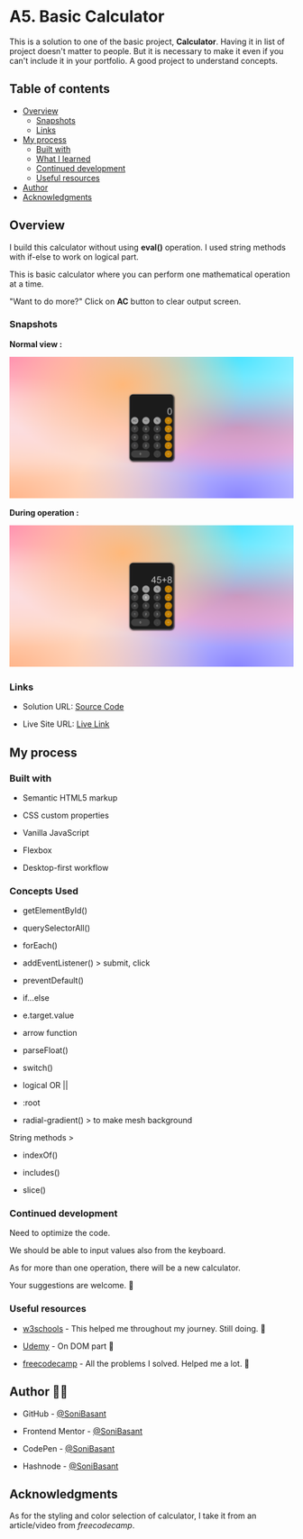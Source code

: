 # A5. Basic Calculator

This is a solution to one of the basic project, **Calculator**. Having it in list of project doesn't matter to people. But it is necessary to make it even if you can't include it in your portfolio. A good project to understand concepts.

## Table of contents

- [Overview](#overview)
  - [Snapshots](#snapshots)
  - [Links](#links)
- [My process](#my-process)
  - [Built with](#built-with)
  - [What I learned](#what-i-learned)
  - [Continued development](#continued-development)
  - [Useful resources](#useful-resources)
- [Author](#author)
- [Acknowledgments](#acknowledgments)

## Overview

I build this calculator without using **eval()** operation. I used string methods with if-else to work on logical part.

This is basic calculator where you can perform one mathematical operation at a time.

"Want to do more?" Click on **AC** button to clear output screen.

### Snapshots

**Normal view :**

![calculator](Images/Basic-Calculator-snap-1.png)

**During operation :**

![calculator](Images/Basic-Calculator-snap-2.png)

### Links

- Solution URL: [Source Code](https://github.com/SoniBasant/Vanilla-JavaScript-Projects/tree/main/A5.%20Basic%20Calculator)

- Live Site URL: [Live Link](https://sonibasant.github.io/Vanilla-JavaScript-Projects/A5.%20Basic%20Calculator/calculator.html)

## My process

### Built with

- Semantic HTML5 markup

- CSS custom properties
- Vanilla JavaScript
- Flexbox
- Desktop-first workflow

### Concepts Used

- getElementById()

- querySelectorAll()
- forEach()
- addEventListener() > submit, click
- preventDefault()
- if...else
- e.target.value
- arrow function
- parseFloat()
- switch()
- logical OR ||
- :root
- radial-gradient() > to make mesh background

String methods >

- indexOf()

- includes()
- slice()

### Continued development

Need to optimize the code.

We should be able to input values also from the keyboard.

As for more than one operation, there will be a new calculator.

Your suggestions are welcome. 🙌

### Useful resources

- [w3schools](https://www.w3schools.com) - This helped me throughout my journey. Still doing. 🙂

- [Udemy](https://www.udemy.com/course/50-projects-50-days/) - On DOM part 🤝
- [freecodecamp](https://www.freecodecamp.org/) - All the problems I solved. Helped me a lot. 🙌

## Author 👨‍💻

- GitHub - [@SoniBasant](https://github.com/SoniBasant)

- Frontend Mentor - [@SoniBasant](https://www.frontendmentor.io/profile/SoniBasant)
- CodePen - [@SoniBasant](https://codepen.io/sonibasant)
- Hashnode - [@SoniBasant](https://sonibasant.hashnode.dev/)

## Acknowledgments

As for the styling and color selection of calculator, I take it from an article/video from _freecodecamp_.

